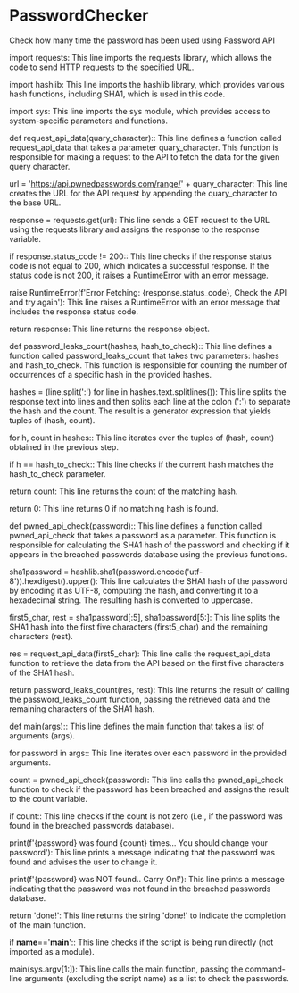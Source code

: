# PasswordChecker
Check how many time the password has been used using Password API 

import requests: This line imports the requests library, which allows the code to send HTTP requests to the specified URL.

import hashlib: This line imports the hashlib library, which provides various hash functions, including SHA1, which is used in this code.

import sys: This line imports the sys module, which provides access to system-specific parameters and functions.

def request_api_data(quary_character):: This line defines a function called request_api_data that takes a parameter quary_character. This function is responsible for making a request to the API to fetch the data for the given query character.

url = 'https://api.pwnedpasswords.com/range/' + quary_character: This line creates the URL for the API request by appending the quary_character to the base URL.

response = requests.get(url): This line sends a GET request to the URL using the requests library and assigns the response to the response variable.

if response.status_code != 200:: This line checks if the response status code is not equal to 200, which indicates a successful response. If the status code is not 200, it raises a RuntimeError with an error message.

raise RuntimeError(f'Error Fetching: {response.status_code}, Check the API and try again'): This line raises a RuntimeError with an error message that includes the response status code.

return response: This line returns the response object.

def password_leaks_count(hashes, hash_to_check):: This line defines a function called password_leaks_count that takes two parameters: hashes and hash_to_check. This function is responsible for counting the number of occurrences of a specific hash in the provided hashes.

hashes = (line.split(':') for line in hashes.text.splitlines()): This line splits the response text into lines and then splits each line at the colon (':') to separate the hash and the count. The result is a generator expression that yields tuples of (hash, count).

for h, count in hashes:: This line iterates over the tuples of (hash, count) obtained in the previous step.

if h == hash_to_check:: This line checks if the current hash matches the hash_to_check parameter.

return count: This line returns the count of the matching hash.

return 0: This line returns 0 if no matching hash is found.

def pwned_api_check(password):: This line defines a function called pwned_api_check that takes a password as a parameter. This function is responsible for calculating the SHA1 hash of the password and checking if it appears in the breached passwords database using the previous functions.

sha1password = hashlib.sha1(password.encode('utf-8')).hexdigest().upper(): This line calculates the SHA1 hash of the password by encoding it as UTF-8, computing the hash, and converting it to a hexadecimal string. The resulting hash is converted to uppercase.

first5_char, rest = sha1password[:5], sha1password[5:]: This line splits the SHA1 hash into the first five characters (first5_char) and the remaining characters (rest).

res = request_api_data(first5_char): This line calls the request_api_data function to retrieve the data from the API based on the first five characters of the SHA1 hash.

return password_leaks_count(res, rest): This line returns the result of calling the password_leaks_count function, passing the retrieved data and the remaining characters of the SHA1 hash.

def main(args):: This line defines the main function that takes a list of arguments (args).

for password in args:: This line iterates over each password in the provided arguments.

count = pwned_api_check(password): This line calls the pwned_api_check function to check if the password has been breached and assigns the result to the count variable.

if count:: This line checks if the count is not zero (i.e., if the password was found in the breached passwords database).

print(f'{password} was found {count} times... You should change your password'): This line prints a message indicating that the password was found and advises the user to change it.

print(f'{password} was NOT found.. Carry On!'): This line prints a message indicating that the password was not found in the breached passwords database.

return 'done!': This line returns the string 'done!' to indicate the completion of the main function.

if __name__=='__main__':: This line checks if the script is being run directly (not imported as a module).

main(sys.argv[1:]): This line calls the main function, passing the command-line arguments (excluding the script name) as a list to check the passwords.
